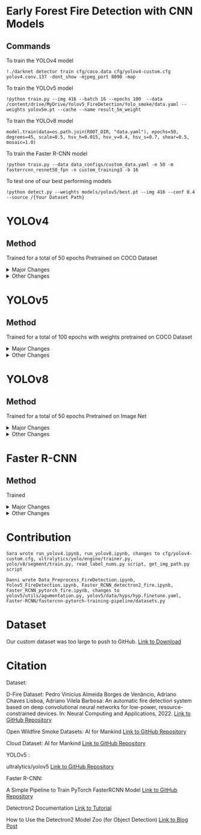 # Early Forest Fire Detection with CNN Models

## Commands
To train the YOLOv4 model
```
!./darknet detector train cfg/coco.data cfg/yolov4-custom.cfg yolov4.conv.137 -dont_show -mjpeg_port 8090 -map
```

To train the YOLOv5 model
```
!python train.py --img 416 --batch 16 --epochs 100  --data /content/drive/MyDrive/Yolov5_FireDetection/Yolo_smoke/data.yaml --weights yolov5m.pt --cache --name result_5m_weight
```

To train the YOLOv8 model
```
model.train(data=os.path.join(ROOT_DIR, "data.yaml"), epochs=50, degrees=45, scale=0.5, hsv_h=0.015, hsv_v=0.4, hsv_s=0.7, shear=0.5, mosaic=1.0)
```  

To train the Faster R-CNN model
```
!python train.py --data data_configs/custom_data.yaml -e 50 -m fasterrcnn_resnet50_fpn -n custom_training3 -b 16 
```  

To test one of our best performing models
```
!python detect.py --weights models/yolov5/best.pt --img 416 --conf 0.4 --source /{Your Dataset Path}
```  

# YOLOv4
## Method
Trained for a total of 50 epochs
Pretrained on COCO Dataset

<details>
  <summary>Major Changes</summary>
  
  ## Adjusting Hyperparameters
  - Scale: ±50%
  - Hue: ±1.5%
  - Saturation: ±50%
  - Exposure: ±50%
  - Angle: ±45º
  - Learning Rate: 0.001 then 0.0001
    
</details>

<details>
  <summary>Other Changes</summary>
  
  ## Other Changes
  **cfg/yolov4-custom.cfg**
  - Changed batch size to 64
  - Changed subdivisions to 8
  - Changed filter sizes to fit custom class size of 2
  
  **data/coco.names**
  - Changed to customize fire and smoke classes
  
  **cfg/coco.data**
  - Changed to set train, test, and validation folder paths

</details>

# YOLOv5

## Method
Trained for a total of 100 epochs with weights pretrained on COCO Dataset

<details>
  <summary>Major Changes</summary>
  
  ## Adjusting Hyperparameters for fine-tuning 
  **changes**
  - lr0 = 0.005,  # initial learning rate (SGD=1E-2, Adam=1E-3) 
  - degrees = 45,  # image rotation (+/- deg)
  - shear = 0.5,  # image shear (+/- deg)
  - flipud = 0.5,  # image flip up-down (probability)
    
</details>

<details>
  <summary>Other Changes</summary>
  
  ## Other Changes
  **changes**
  - Changed 

</details>

# YOLOv8
## Method
Trained for a total of 50 epochs
Pretrained on Image Net

<details>
  <summary>Major Changes</summary>
  
  ## Change Learning Rate Scheduler
  **ultralytics/yolo/engine/trainer.py**
  - Changed to from LambdaLR to CosineAnnealingLR 
    - Negligible impact overall, but reduced the number of background images predicted as smoke by 10% and is likely to have a bigger impact with a larger dataset. 
  
  ## Freeze Backbone
  - Included for loop in the get\_model function found in the yolo/v8/segment/train.py file
  
</details>

<details>
  <summary>Other Changes</summary>
  
  ## Other Changes
  **cfg/yolov4-custom.cfg**
  - Changed batch size to 64
  - Changed subdivisions to 8
  - Changed filter sizes to fit custom class size of 2
  
  **data/coco.names**
  - Changed to customize fire and smoke classes
  
  **cfg/coco.data**
  - Changed to set train, test, and validation folder paths

</details>


# Faster R-CNN

## Method
Trained

<details>
  <summary>Major Changes</summary>
  
  ## Major Changes
  **changes**
  - Changed 
    
</details>

<details>
  <summary>Other Changes</summary>
  
  ## Other Changes
  **changes**
  - Changed 

</details>


# Contribution
```
Sara wrote run_yolov4.ipynb, run_yolov8.ipynb, changes to cfg/yolov4-custom.cfg, ultralytics/yolo/engine/trainer.py, yolo/v8/segment/train.py, read_label_nums.py script, get_img_path.py script
```

```
Danni wrote Data_Preprocess_FireDetection.ipynb, Yolov5_FireDetection.ipynb, Faster_RCNN_detectron2_fire.ipynb, Faster_RCNN_pytorch_fire.ipynb, changes to yolov5/utils/agumentation.py, yolov5/data/hyps/hyp.finetune.yaml, Faster-RCNN/fastercnn-pytorch-training-pipeline/datasets.py
```

# Dataset
Our custom dataset was too large to push to GitHub. [Link to Download](https://drive.google.com/drive/folders/1OxqfyAxrjXU0sZv9Hj4RRbFvvT19szdR?usp=share_link)

# Citation
Dataset:

D-Fire Dataset: Pedro Vinícius Almeida Borges de Venâncio, Adriano Chaves Lisboa, Adriano Vilela Barbosa: An automatic fire detection system based on deep convolutional neural networks for low-power, resource-constrained devices. In: Neural Computing and Applications, 2022. [Link to GitHub Repository](https://github.com/gaiasd/DFireDataset)

Open Wildfire Smoke Datasets: AI for Mankind [Link to GitHub Repository](https://github.com/aiformankind/wildfire-smoke-dataset)

Cloud Dataset: AI for Mankind [Link to GitHub Repository](https://github.com/aiformankind/wildfire-smoke-dataset)

YOLOv5 : 

ultralytics/yolov5 [Link to GitHub Repository](https://github.com/ultralytics/yolov5 )

Faster R-CNN:

A Simple Pipeline to Train PyTorch FasterRCNN Model [Link to GitHub Repository](https://github.com/sovit-123/fasterrcnn-pytorch-training-pipeline/tree/main)

Detectron2 Documentation [Link to Tutorial](https://detectron2.readthedocs.io/en/latest/tutorials/install.html) 

How to Use the Detectron2 Model Zoo (for Object Detection) [Link to Blog Post](https://blog.roboflow.com/how-to-use-the-detectron2-object-detection-model-zoo/ ) 




